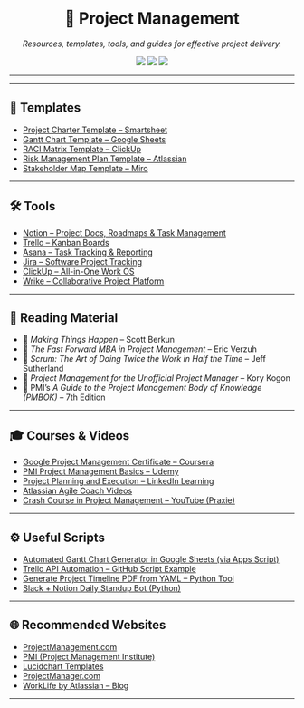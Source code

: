 <h1 align="center">📌 Project Management</h1>

<p align="center">
  <i>Resources, templates, tools, and guides for effective project delivery.</i>
</p>

<p align="center">
  <img src="https://img.shields.io/badge/Type-Resources-blue?style=flat-square" />
  <img src="https://img.shields.io/badge/Focus-Planning%20%7C%20Execution%20%7C%20Tracking-purple?style=flat-square" />
  <img src="https://img.shields.io/badge/Tools-Trello%2C%20Notion%2C%20MS%20Project-lightgrey?style=flat-square" />
</p>

---

---

## 📘 Templates

- [Project Charter Template – Smartsheet](https://www.smartsheet.com/project-charter-template)
- [Gantt Chart Template – Google Sheets](https://docs.google.com/spreadsheets/d/1ImzX_sFYD3zkKxmh6gDnXEMR_EwUbgkvdBpq0WxIgfM/edit)
- [RACI Matrix Template – ClickUp](https://clickup.com/templates/raci-matrix)
- [Risk Management Plan Template – Atlassian](https://www.atlassian.com/project-management/templates/risk-management)
- [Stakeholder Map Template – Miro](https://miro.com/templates/stakeholder-map/)

---

## 🛠 Tools

- [Notion – Project Docs, Roadmaps & Task Management](https://www.notion.so)
- [Trello – Kanban Boards](https://trello.com)
- [Asana – Task Tracking & Reporting](https://asana.com)
- [Jira – Software Project Tracking](https://www.atlassian.com/software/jira)
- [ClickUp – All-in-One Work OS](https://clickup.com)
- [Wrike – Collaborative Project Platform](https://www.wrike.com)

---

## 📖 Reading Material

- 📗 *Making Things Happen* – Scott Berkun  
- 📘 *The Fast Forward MBA in Project Management* – Eric Verzuh  
- 📕 *Scrum: The Art of Doing Twice the Work in Half the Time* – Jeff Sutherland  
- 📙 *Project Management for the Unofficial Project Manager* – Kory Kogon  
- 📔 PMI’s *A Guide to the Project Management Body of Knowledge (PMBOK)* – 7th Edition

---

## 🎓 Courses & Videos

- [Google Project Management Certificate – Coursera](https://www.coursera.org/professional-certificates/google-project-management)
- [PMI Project Management Basics – Udemy](https://www.udemy.com/course/project-management-fundamentals/)
- [Project Planning and Execution – LinkedIn Learning](https://www.linkedin.com/learning/topics/project-planning)
- [Atlassian Agile Coach Videos](https://www.atlassian.com/agile/tutorials)
- [Crash Course in Project Management – YouTube (Praxie)](https://www.youtube.com/watch?v=1o9RGnujlkI)

---

## ⚙️ Useful Scripts

- [Automated Gantt Chart Generator in Google Sheets (via Apps Script)](https://www.youtube.com/watch?v=9e16cU4ybjI)
- [Trello API Automation – GitHub Script Example](https://github.com/ljharb/trello-scripts)
- [Generate Project Timeline PDF from YAML – Python Tool](https://github.com/yueyericardo/project-timeline-generator)
- [Slack + Notion Daily Standup Bot (Python)](https://github.com/dwarvesf/standup-slackbot)

---

## 🌐 Recommended Websites

- [ProjectManagement.com](https://www.projectmanagement.com/)
- [PMI (Project Management Institute)](https://www.pmi.org/)
- [Lucidchart Templates](https://www.lucidchart.com/pages/examples/project-management)
- [ProjectManager.com](https://www.projectmanager.com/)
- [WorkLife by Atlassian – Blog](https://www.atlassian.com/blog)

---
